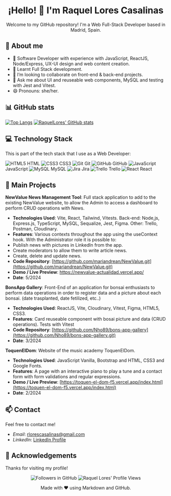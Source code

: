 <!-- Title -->
<h1 align="center">¡Hello! 👋 I'm Raquel Lores Casalinas</h1>

<!-- Description -->
<p align="center"> Welcome to my GitHub repository! I'm a Web Full-Stack Developer based in Madrid, Spain.</p>

<!-- About me Section -->
## 📖 About me

- 🔭 Software Developer with experience with JavaScript, ReactJS, Node/Express, UX-UI design and web content creation.
- 🌱 Learnt Full Stack development.
- 👯 I’m looking to collaborate on front-end & back-end projects.
- 💬 Ask me about UI and reuseable web components, MySQL and testing with Jest and Vitest.
- 😄 Pronouns: she/her.
  
<!-- Stats Section -->
## 📊 GitHub stats

[![Top Langs](https://github-readme-stats.vercel.app/api/top-langs/?username=raquellores&layout=compact)](https://github.com/raquellores/github-readme-stats)
[![RaquelLores' GitHub stats](https://github-readme-stats.vercel.app/api?username=raquellores)](https://github.com/raquellores/github-readme-stats&include_all_commits=true)

<!-- Technology Stack Section -->
## 💻 Technology Stack

This is part of the tech stack that I use as a Web Developer:

![HTML5](https://img.icons8.com/color/48/000000/html-5.png) HTML
![CSS3](https://img.icons8.com/color/48/000000/css3.png) CSS3
![Git](https://img.icons8.com/color/48/000000/git.png) Git
![GitHub](https://img.icons8.com/material-rounded/48/000000/github.png) GitHub
![JavaScript](https://img.icons8.com/color/48/000000/javascript.png) JavaScript
![MySQL](https://img.icons8.com/color/48/000000/mysql.png) MySQL
![Jira](https://img.icons8.com/color/48/000000/jira.png) Jira
![Trello](https://img.icons8.com/color/48/000000/trello.png) Trello
![React](https://img.icons8.com/plasticine/48/000000/react.png) React


<!-- Main Projects Section -->
## 🚀 Main Projects

**NewValue News Management Tool**: Full stack application to add to the existing NewValue website, to allow the Admin to access a dashboard to perform CRUD operations with News.
- **Technologies Used**: Vite, React, Tailwind, Vitests. Back-end: Node,js, Express.js, TypeScript, MySQL, Sequalize, Jest, Figma. Other: Trello, Postman, Cloudinary.
- **Features**: Various contexts throughout the app using the useContext hook. With the Administrator role it is possible to: 
- Publish news with pictures in LinkedIn from the app.
- Create moderators to allow them to write article news.
- Create, delete and update news.
- **Code Repository**: [https://github.com/mariandrean/NewValue.git](https://github.com/mariandrean/NewValue.git)
- **Demo / Live Preview**: https://newvalue-actualidad.vercel.app/
- **Date**: 5/2024
   
**BonsApp Gallery**: Front-End of an application for bonsai enthusiasts to perform data operations in order to register data and a picture about each bonsai. (date trasplanted, date fetilized, etc..)
- **Technologies Used**: ReactJS, Vite, Cloudinary, Vitest, Figma, HTML5, CSS3. 
- **Features**: Card reuseable component with bosai picture and data (CRUD operations). Tests with Vitest
- **Code Repository**: [https://github.com/Nho89/bons-app-gallery](https://github.com/Nho89/bons-app-gallery.git)
- **Date**: 3/2024
  
**ToquenElDom**: Website of the music academy ToquenElDom.
- **Technologies Used**: JavaScript Vanilla, Bootstrap and HTML, CSS3 and Google Fonts.
- **Features**: A page with an interactive piano to play a tune and a contact form with form validations and regular expressions.
- **Demo / Live Preview**: [https://toquen-el-dom-f5.vercel.app/index.html](https://toquen-el-dom-f5.vercel.app/index.html)
- **Date**: 2/2024

<!-- Contact Section -->
## 📫 Contact

Feel free to contact me! 

- *Email*: [rlorescasalinas@gmail.com](mailto:rlorescasalinas@gmail.com)
- *LinkedIn*: [LinkedIn Profile](https://www.linkedin.com/in/raquelloreswebfullstackdev/)

<!-- Acknowledgements Section -->
## 🙏 Acknowledgements

Thanks for visiting my profile!
<!-- Badges -->
<p align="center">
  <!-- Followers Badge -->
  <img src="https://img.shields.io/github/followers/RaquelLores?label=Seguir&style=social" alt="Followers in GitHub">
  <!-- Profile Views Badge -->
  <img src="https://komarev.com/ghpvc/?username=RaquelLores&color=brightgreen" alt="Raquel Lores' Profile Views">
</p>
<!-- Footer -->
<footer align="center">
  Made with ❤ using Markdown and GitHub.
</footer>
